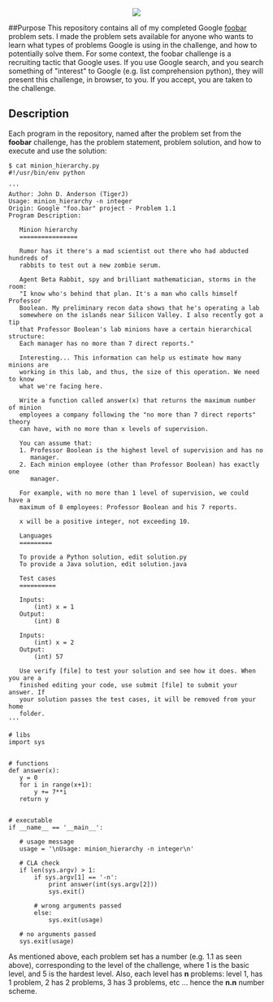 
<p align="center">
  <img src="https://github.com/RagingTiger/gifs/raw/master/foo.bar.gif"/>
</p>

##Purpose
This repository contains all of my completed Google [foobar](https://foobar.withgoogle.com/) problem sets.
I made the problem sets available  for anyone who wants to learn what types of
problems Google is using in the challenge, and how to potentially solve them.
For some context, the foobar challenge is a recruiting tactic that Google uses.
If you use Google search, and you search something of "interest" to Google
(e.g. list comprehension python), they will present this challenge, in browser,
to you. If you accept, you are taken to the challenge.

## Description
Each program in the repository, named after the problem set from the
**foobar** challenge, has the problem statement, problem solution, and how to
execute and use the solution:

```
$ cat minion_hierarchy.py
#!/usr/bin/env python

'''
Author: John D. Anderson (TigerJ)
Usage: minion_hierarchy -n integer
Origin: Google "foo.bar" project - Problem 1.1
Program Description:

   Minion hierarchy
   ================

   Rumor has it there's a mad scientist out there who had abducted hundreds of
   rabbits to test out a new zombie serum.

   Agent Beta Rabbit, spy and brilliant mathematician, storms in the room:
   "I know who's behind that plan. It's a man who calls himself Professor
   Boolean. My preliminary recon data shows that he's operating a lab
   somewhere on the islands near Silicon Valley. I also recently got a tip
   that Professor Boolean's lab minions have a certain hierarchical structure:
   Each manager has no more than 7 direct reports."

   Interesting... This information can help us estimate how many minions are
   working in this lab, and thus, the size of this operation. We need to know
   what we're facing here.

   Write a function called answer(x) that returns the maximum number of minion
   employees a company following the "no more than 7 direct reports" theory
   can have, with no more than x levels of supervision.

   You can assume that:
   1. Professor Boolean is the highest level of supervision and has no
      manager.
   2. Each minion employee (other than Professor Boolean) has exactly one
      manager.

   For example, with no more than 1 level of supervision, we could have a
   maximum of 8 employees: Professor Boolean and his 7 reports.

   x will be a positive integer, not exceeding 10.

   Languages
   =========

   To provide a Python solution, edit solution.py
   To provide a Java solution, edit solution.java

   Test cases
   ==========

   Inputs:
       (int) x = 1
   Output:
       (int) 8

   Inputs:
       (int) x = 2
   Output:
       (int) 57

   Use verify [file] to test your solution and see how it does. When you are a
   finished editing your code, use submit [file] to submit your answer. If
   your solution passes the test cases, it will be removed from your home
   folder.
'''

# libs
import sys


# functions
def answer(x):
   y = 0
   for i in range(x+1):
       y += 7**i
   return y


# executable
if __name__ == '__main__':

   # usage message
   usage = '\nUsage: minion_hierarchy -n integer\n'

   # CLA check
   if len(sys.argv) > 1:
       if sys.argv[1] == '-n':
           print answer(int(sys.argv[2]))
           sys.exit()

       # wrong arguments passed
       else:
           sys.exit(usage)

   # no arguments passed
   sys.exit(usage)
```
As mentioned above, each problem set has a number (e.g. 1.1 as seen above),
corresponding to the level of the challenge, where 1 is the basic level, and 5
is the hardest level. Also, each level has **n** problems: level 1, has 1
problem, 2 has 2 problems, 3 has 3 problems, etc ... hence the **n.n** number
scheme.

